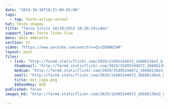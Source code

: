 ```yaml
---
date: "2014-10-10T10:21:00-03:00"
tags:
  - tag: Teste-artigo-normal
hat: Teste chapeu
title: "Teste titulo 10/10/2014 10:20:24video"
support_line: Teste linha fina
menu: meio ambiente
section: tv
video: "https://www.youtube.com/watch?v=QixID6N6ImM"
layout: post
files:
  - link: "http://farm4.staticflickr.com/3929/15495244672_26686136e3_b.jpg"
    thumbnail: "http://farm4.staticflickr.com/3929/15495244672_26686136e3_t.jpg"
    medium: "http://farm4.staticflickr.com/3929/15495244672_26686136e3_z.jpg"
    small: "http://farm4.staticflickr.com/3929/15495244672_26686136e3_n.jpg"
    title: mst_capa.png
    $$hashKey: 02D
published: false
images_hd: "http://farm4.staticflickr.com/3929/15495244672_26686136e3_n.jpg"

---
```

